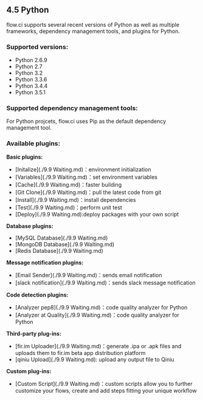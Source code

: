 
## 4.5 Python

flow.ci supports several recent versions of Python as well as multiple frameworks, dependency management tools, and plugins for Python.

### Supported versions:

- Python 2.6.9
- Python 2.7
- Python 3.2
- Python 3.3.6
- Python 3.4.4
- Python 3.5.1

### Supported dependency management tools:

For Python projcets, flow.ci uses Pip as the default dependency management tool.


### Available plugins:

<b>Basic plugins:</b>
- [Initalize](./9.9 Waiting.md)：environment initialization 
- [Variables](./9.9 Waiting.md)：set environment variables
- [Cache](./9.9 Waiting.md)：faster building
- [Git Clone](./9.9 Waiting.md)：pull the latest code from git
- [Install](./9.9 Waiting.md)：install dependencies
- [Test](./9.9 Waiting.md)：perform unit test
- [Deploy](./9.9 Waiting.md):deploy packages with your own script

<b>Database plugins:</b>
- [MySQL Database](./9.9 Waiting.md)
- [MongoDB Database](./9.9 Waiting.md)
- [Redis Database](./9.9 Waiting.md)

<b>Message notification plugins:</b>
- [Email Sender](./9.9 Waiting.md)：sends email notification 
- [slack notification](./9.9 Waiting.md)：sends slack message notification

<b>Code detection plugins:</b>
- [Analyzer pep8](./9.9 Waiting.md)：code quality analyzer for Python
- [Analyzer at Quality](./9.9 Waiting.md)：code quality analyzer for Python


<b>Third-party plug-ins:</b>
- [fir.im Uploader](./9.9 Waiting.md)：generate .ipa or .apk files and uploads them to fir.im beta app distribution platform
- [qiniu Upload](./9.9 Waiting.md): upload any output file to Qiniu

<b>Custom plug-ins:</b>
- [Custom Script](./9.9 Waiting.md)：custom scripts allow you to further customize your flows, create and add steps fitting your unique workflow
